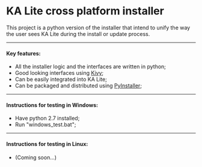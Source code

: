KA Lite cross platform installer
================================

This project is a python version of the installer that intend to unify the way the user sees KA Lite during the install or update process.

----
#### Key features:
* All the installer logic and the interfaces are written in python;
* Good looking interfaces using [Kivy](http://kivy.org/#home);
* Can be easily integrated into KA Lite;
* Can be packaged and distributed using [PyInstaller](http://www.pyinstaller.org/);

---
#### Instructions for testing in Windows:
* Have python 2.7 installed;
* Run "windows_test.bat";

---
#### Instructions for testing in Linux:
* (Coming soon...)
